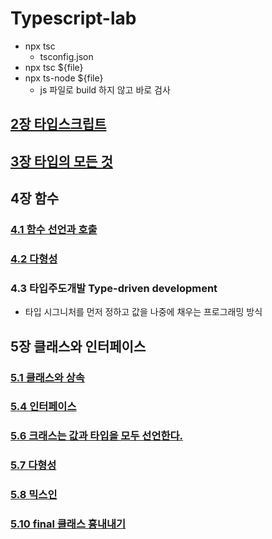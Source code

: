 # Typescript-lab

- npx tsc
    - tsconfig.json
- npx tsc ${file}
- npx ts-node ${file}
    - js 파일로 build 하지 않고 바로 검사

## [2장 타입스크립트](./markdown/chapter2.md) 

## [3장 타입의 모든 것](./markdown/chapter3.md) 

## 4장 함수
### [4.1 함수 선언과 호출](./markdown/chapter4.1.md) 
### [4.2 다형성](./markdown/chapter4.2.md) 
### 4.3 타입주도개발 Type-driven development
- 타입 시그니처를 먼저 정하고 값을 나중에 채우는 프로그래밍 방식

## 5장 클래스와 인터페이스
### [5.1 클래스와 상속](./markdown/chapter5.1.md) 
### [5.4 인터페이스](./markdown/chapter5.4.md) 
### [5.6 크래스는 값과 타입을 모두 선언한다.](./markdown/chapter5.6.md) 
### [5.7 다형성](./markdown/chapter5.7.md) 
### [5.8 믹스인](./markdown/chapter5.8.md) 
### [5.10 final 클래스 흉내내기](./markdown/chapter5.10.md) 


